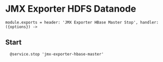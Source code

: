 
# JMX Exporter HDFS Datanode

    module.exports = header: 'JMX Exporter HBase Master Stop', handler: ({options}) ->

## Start

      @service.stop 'jmx-exporter-hbase-master'
